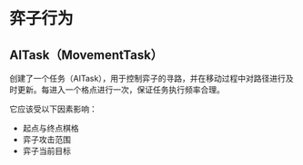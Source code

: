 # 弈子行为

## AITask（MovementTask）

创建了一个任务（AITask），用于控制弈子的寻路，并在移动过程中对路径进行及时更新。每进入一个格点进行一次，保证任务执行频率合理。

它应该受以下因素影响：

* 起点与终点棋格
* 弈子攻击范围
* 弈子当前目标

